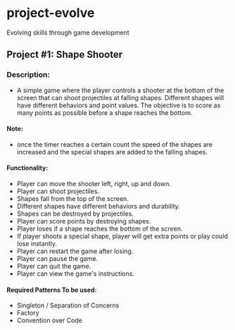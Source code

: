 # project-evolve
Evolving skills through game development

## Project #1: Shape Shooter

### Description:

- A simple game where the player controls a shooter at the bottom of the screen that can shoot projectiles at falling shapes. Different shapes will have different behaviors and point values. The objective is to score as many points as possible before a shape reaches the bottom.

#### Note:

- once the timer reaches a certain count the speed of the shapes are increased and the special shapes are added to the falling shapes.

#### Functionality:

- Player can move the shooter left, right, up and down.
- Player can shoot projectiles.
- Shapes fall from the top of the screen.
- Different shapes have different behaviors and durability.
- Shapes can be destroyed by projectiles.
- Player can score points by destroying shapes.
- Player loses if a shape reaches the bottom of the screen.
- If player shoots a special shape, player will get extra points or play could lose instantly.
- Player can restart the game after losing.
- Player can pause the game.
- Player can quit the game.
- Player can view the game's instructions.

#### Required Patterns To be used:

- Singleton / Separation of Concerns
- Factory
- Convention over Code

